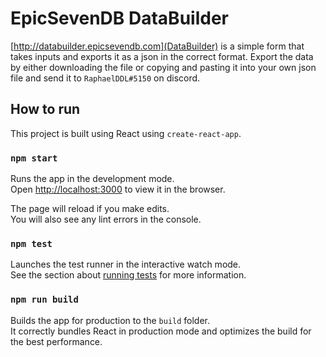 # EpicSevenDB DataBuilder

[http://databuilder.epicsevendb.com](DataBuilder) is a simple form that takes inputs and exports it as a json in the correct format. Export the data by either downloading the file or copying and pasting it into your own json file and send it to `RaphaelDDL#5150` on discord. 

## How to run

This project is built using React using `create-react-app`.

### `npm start`

Runs the app in the development mode.<br>
Open [http://localhost:3000](http://localhost:3000) to view it in the browser.

The page will reload if you make edits.<br>
You will also see any lint errors in the console.

### `npm test`

Launches the test runner in the interactive watch mode.<br>
See the section about [running tests](https://facebook.github.io/create-react-app/docs/running-tests) for more information.

### `npm run build`

Builds the app for production to the `build` folder.<br>
It correctly bundles React in production mode and optimizes the build for the best performance.
